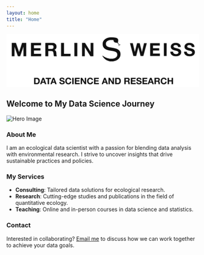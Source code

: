 ```yaml
---
layout: home
title: "Home"
---
```


![logo](/assets/img/logo.png)

## Welcome to My Data Science Journey

![Hero Image](/assets/hero-placeholder.png)

### About Me

I am an ecological data scientist with a passion for blending data analysis with environmental research. I strive to uncover insights that drive sustainable practices and policies.

### My Services

- **Consulting**: Tailored data solutions for ecological research.
- **Research**: Cutting-edge studies and publications in the field of quantitative ecology.
- **Teaching**: Online and in-person courses in data science and statistics.

### Contact

Interested in collaborating? [Email me](mailto:merlin.s.weiss@gmail.com) to discuss how we can work together to achieve your data goals.
